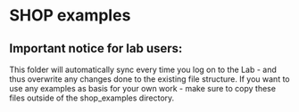 # SHOP examples

## Important notice for lab users: 

This folder will automatically sync every time you log on to the Lab - and thus overwrite any changes done to the existing file structure. If you want to use any examples as basis for your own work - make sure to copy these files outside of the shop_examples directory.